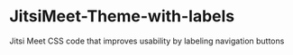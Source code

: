 # JitsiMeet-Theme-with-labels
Jitsi Meet CSS code that improves usability by labeling navigation buttons
